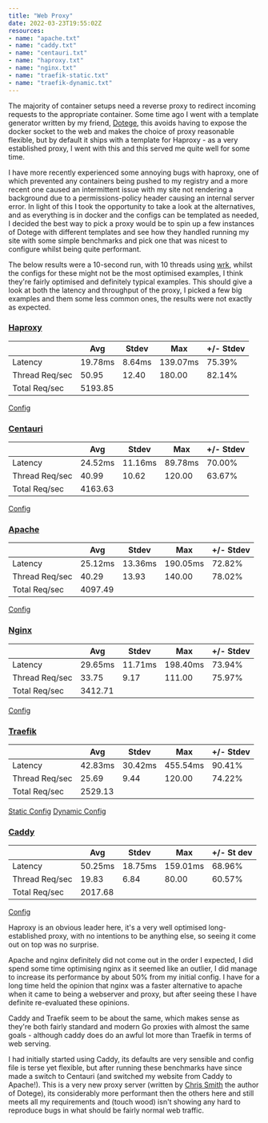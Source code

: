 ```yaml
---
title: "Web Proxy"
date: 2022-03-23T19:55:02Z
resources:
- name: "apache.txt"
- name: "caddy.txt"
- name: "centauri.txt"
- name: "haproxy.txt"
- name: "nginx.txt"
- name: "traefik-static.txt"
- name: "traefik-dynamic.txt"
---
```

The majority of container setups need a reverse proxy to redirect incoming requests to the appropriate container. Some 
time ago I went with a template generator written by my friend, [Dotege](https://github.com/csmith/dotege), this avoids
having to expose the docker socket to the web and makes the choice of proxy reasonable flexible, but by default it ships
with a template for Haproxy - as a very established proxy, I went with this and this served me quite well for some time.

I have more recently experienced some annoying bugs with haproxy, one of which prevented any containers being pushed 
to my registry and a more recent one caused an intermittent issue with my site not rendering a background due to a 
permissions-policy header causing an internal server error.  In light of this I took the opportunity to take a look at 
the alternatives, and as everything is in docker and the configs can be templated as needed, I decided the best way to 
pick a proxy would be to spin up a few instances of Dotege with different templates and see how they handled running my
site with some simple benchmarks and pick one that was nicest to configure whilst being quite performant.

The below results were a 10-second run, with 10 threads using [wrk](https://github.com/wg/wrk), whilst the configs for
these might not be the most optimised examples, I think they're fairly optimised and definitely typical examples. 
This should give a look at both the latency and throughput of the proxy, I picked a few big examples and them some less 
common ones, the results were not exactly as expected.

### [Haproxy](https://www.haproxy.org/)
|                | Avg     | Stdev  | Max      | +/- Stdev |
|----------------|---------|--------|----------|-----------|
| Latency        | 19.78ms | 8.64ms | 139.07ms | 75.39%    |
| Thread Req/sec | 50.95   | 12.40  | 180.00   | 82.14%    |
| Total Req/sec  | 5193.85 |        |          |           |

[Config](haproxy.txt)
&nbsp;
### [Centauri](https://github.com/csmith/centauri)
|                | Avg     | Stdev   | Max     | +/- Stdev |
|----------------|---------|---------|---------|-----------|
| Latency        | 24.52ms | 11.16ms | 89.78ms | 70.00%    |
| Thread Req/sec | 40.99   | 10.62   | 120.00  | 63.67%    |
| Total Req/sec  | 4163.63 |         |         |           |

[Config](centauri.txt)
&nbsp;
### [Apache](https://httpd.apache.org/)
|                | Avg     | Stdev   | Max      | +/- Stdev |
|----------------|---------|---------|----------|-----------|
| Latency        | 25.12ms | 13.36ms | 190.05ms | 72.82%    |
| Thread Req/sec | 40.29   | 13.93   | 140.00   | 78.02%    |
| Total Req/sec  | 4097.49 |         |          |           |

[Config](apache.txt)
&nbsp;
### [Nginx](https://nginx.org)
|                | Avg     | Stdev   | Max      | +/- Stdev |
|----------------|---------|---------|----------|-----------|
| Latency        | 29.65ms | 11.71ms | 198.40ms | 73.94%    |
| Thread Req/sec | 33.75   | 9.17    | 111.00   | 75.97%    |
| Total Req/sec  | 3412.71 |         |          |           |

[Config](nginx.txt)
&nbsp;
### [Traefik](https://traefik.io/traefik/)
|                | Avg     | Stdev   | Max      | +/- Stdev |
|----------------|---------|---------|----------|-----------|
| Latency        | 42.83ms | 30.42ms | 455.54ms | 90.41%    |
| Thread Req/sec | 25.69   | 9.44    | 120.00   | 74.22%    |
| Total Req/sec  | 2529.13 |         |          |           |

[Static Config](traefik-static.txt) [Dynamic Config](traefik-dynamic.txt)
&nbsp;
### [Caddy](https://caddyserver.com/)
|                | Avg     | Stdev   | Max      | +/- St dev |
|----------------|---------|---------|----------|------------|
| Latency        | 50.25ms | 18.75ms | 159.01ms | 68.96%     |
| Thread Req/sec | 19.83   | 6.84    | 80.00    | 60.57%     |
| Total Req/sec  | 2017.68 |         |          |            |

[Config](caddy.txt)
&nbsp;

Haproxy is an obvious leader here, it's a very well optimised long-established proxy, with no intentions to be anything 
else, so seeing it come out on top was no surprise.

Apache and nginx definitely did not come out in the order I expected, I did spend some time optimising nginx as it 
seemed like an outlier, I did manage to increase its performance by about 50% from my initial config.  I have for a 
long time held the opinion that nginx was a faster alternative to apache when it came to being a webserver and proxy, 
but after seeing these I have definite re-evaluated these opinions.

Caddy and Traefik seem to be about the same, which makes sense as they're both fairly standard and modern Go proxies 
with almost the same goals - although caddy does do an awful lot more than Traefik in terms of web serving.

I had initially started using Caddy, its defaults are very sensible and config file is terse yet flexible, but after
running these benchmarks have since made a switch to Centauri (and switched my website from Caddy to Apache!).  This is
a very new proxy server (written by [Chris Smith](https://chameth.com/) the author of Dotege), its considerably more 
performant then the others here and still meets all my requirements and (touch wood) isn't showing any hard to 
reproduce bugs in what should be fairly normal web traffic.
